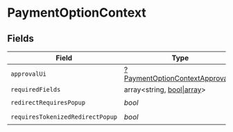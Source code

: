 # PaymentOptionContext


## Fields

| Field                                                                  | Type                                                                   | Required                                                               | Description                                                            |
| ---------------------------------------------------------------------- | ---------------------------------------------------------------------- | ---------------------------------------------------------------------- | ---------------------------------------------------------------------- |
| `approvalUi`                                                           | [?PaymentOptionContextApprovalUI](./PaymentOptionContextApprovalUI.md) | :heavy_minus_sign:                                                     | N/A                                                                    |
| `requiredFields`                                                       | array<string, [bool\|array](./RequiredFields2.md)>                     | :heavy_minus_sign:                                                     | N/A                                                                    |
| `redirectRequiresPopup`                                                | *bool*                                                                 | :heavy_check_mark:                                                     | N/A                                                                    |
| `requiresTokenizedRedirectPopup`                                       | *bool*                                                                 | :heavy_check_mark:                                                     | N/A                                                                    |
